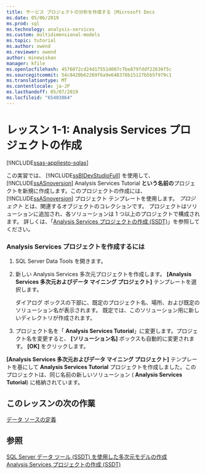 ```yaml
---
title: サービス プロジェクトの分析を作成する |Microsoft Docs
ms.date: 05/06/2019
ms.prod: sql
ms.technology: analysis-services
ms.custom: multidimensional-models
ms.topic: tutorial
ms.author: owend
ms.reviewer: owend
author: minewiskan
manager: kfile
ms.openlocfilehash: 4576072cd24d17551d087c7be879fddf22636f5c
ms.sourcegitcommit: 54c8420b62269f6a9e648378b15127b5b5f979c1
ms.translationtype: MT
ms.contentlocale: ja-JP
ms.lasthandoff: 05/07/2019
ms.locfileid: "65403864"
---
```

# <a name="lesson-1-1---creating-an-analysis-services-project"></a>レッスン 1-1: Analysis Services プロジェクトの作成
[!INCLUDE[ssas-appliesto-sqlas](../../includes/ssas-appliesto-sqlas.md)]

この実習では、 [!INCLUDE[ssBIDevStudioFull](../../includes/ssbidevstudiofull-md.md)] を使用して、 [!INCLUDE[ssASnoversion](../../includes/ssasnoversion-md.md)] Analysis Services Tutorial **という名前の**プロジェクトを新規に作成します。このプロジェクトの作成には、 [!INCLUDE[ssASnoversion](../../includes/ssasnoversion-md.md)] プロジェクト テンプレートを使用します。 *プロジェクト* とは、関連するオブジェクトのコレクションです。 プロジェクトはソリューションに追加され、各ソリューションは 1 つ以上のプロジェクトで構成されます。 詳しくは、「[Analysis Services プロジェクトの作成 (SSDT)](../multidimensional-models/create-an-analysis-services-project-ssdt.md)」を参照してください。  
  
### <a name="to-create-a-new-analysis-services-project"></a>Analysis Services プロジェクトを作成するには  
  
1.  SQL Server Data Tools を開きます。  
  
  
2.  新しい Analysis Services 多次元プロジェクトを作成します。 **[Analysis Services 多次元およびデータ マイニング プロジェクト]** テンプレートを選択します。  
  
    ダイアログ ボックスの下部に、既定のプロジェクト名、場所、および既定のソリューション名が表示されます。 既定では、このソリューション用に新しいディレクトリが作成されます。  
  
3.  プロジェクト名を「 **Analysis Services Tutorial**」に変更します。プロジェクト名を変更すると、 **[ソリューション名]** ボックスも自動的に変更されます。 **[OK]** をクリックします。  
  
**[Analysis Services 多次元およびデータ マイニング プロジェクト]** テンプレートを基にして **Analysis Services Tutorial** プロジェクトを作成しました。このプロジェクトは、同じ名前の新しいソリューション ( **Analysis Services Tutorial**) に格納されています。  
  
## <a name="next-task-in-lesson"></a>このレッスンの次の作業  
[データ ソースの定義](lesson-1-2-defining-a-data-source.md)  
  
## <a name="see-also"></a>参照  
[SQL Server データ ツール &#40;SSDT&#41; を使用した多次元モデルの作成](../multidimensional-models/creating-multidimensional-models-using-sql-server-data-tools-ssdt.md)  
[Analysis Services プロジェクトの作成 (SSDT)](../multidimensional-models/create-an-analysis-services-project-ssdt.md)  
  
  
  
